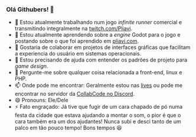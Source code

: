 ### Olá Githubers! 👋

- 🔭 Estou atualmente trabalhando num jogo _infinite runner_ comercial e transmitindo integralmente na [twitch.com/Pliavi](twitch.com/Pliavi).
- 🌱 Estou atualmente aprendendo sobre a _engine_ Godot para o jogo e postando sobre o que foi aprendido em [pliavi.com](http://pliavi.com).
- 👯 Gostaria de colaborar em projetos de interfaces gráficas que facilitam a experiencia do usuário em sistemas operacionais.
- 🤔 Estou precisando de ajuda com entender os padrões de projeto para _game design_.
- 💬 Pergunte-me sobre qualquer coisa relacionada a front-end, linux e PHP.
- 📫 Onde pode me encontrar: Geralmente estou nas [lives](twitch.com/Pliavi) ou pode me encontrar no servidor da [CollabCode no Discord](https://discord.gg/vsHQy3).
- 😄 Pronouns: Ele/Dele
- ⚡ Fato engraçado: Já tive que fugir de um cara chapado de pó numa festa da cidade que estava ajudando a montar o som, o pior é que o cara também era um dos ajudantes! Nunca subi e desci tanto de um palco em tão pouco tempo! Bons tempos :laughing:
